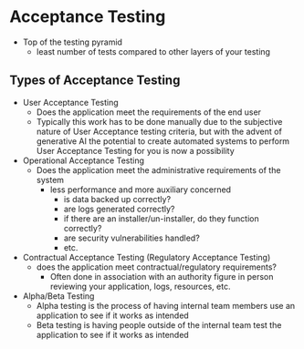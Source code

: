 # Acceptance Testing
- Top of the testing pyramid
    - least number of tests compared to other layers of your testing

## Types of Acceptance Testing
- User Acceptance Testing
    - Does the application meet the requirements of the end user
    - Typically this work has to be done manually due to the subjective nature of User Acceptance testing criteria, but with the advent of generative AI the potential to create automated systems to perform User Acceptance Testing for you is now a possibility
- Operational Acceptance Testing
    - Does the application meet the administrative requirements of the system
        - less performance and more auxiliary concerned
            - is data backed up correctly?
            - are logs generated correctly?
            - if there are an installer/un-installer, do they function correctly?
            - are security vulnerabilities handled?
            - etc.
- Contractual Acceptance Testing (Regulatory Acceptance Testing)
    - does the application meet contractual/regulatory requirements?
        - Often done in association with an authority figure in person reviewing your application, logs, resources, etc.
- Alpha/Beta Testing
    - Alpha testing is the process of having internal team members use an application to see if it works as intended
    - Beta testing is having people outside of the internal team test the application to see if it works as intended